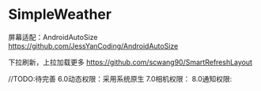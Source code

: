 # SimpleWeather

屏幕适配：AndroidAutoSize 
https://github.com/JessYanCoding/AndroidAutoSize

下拉刷新，上拉加载更多
https://github.com/scwang90/SmartRefreshLayout

//TODO:待完善
6.0动态权限：采用系统原生
7.0相机权限：
8.0通知权限:
